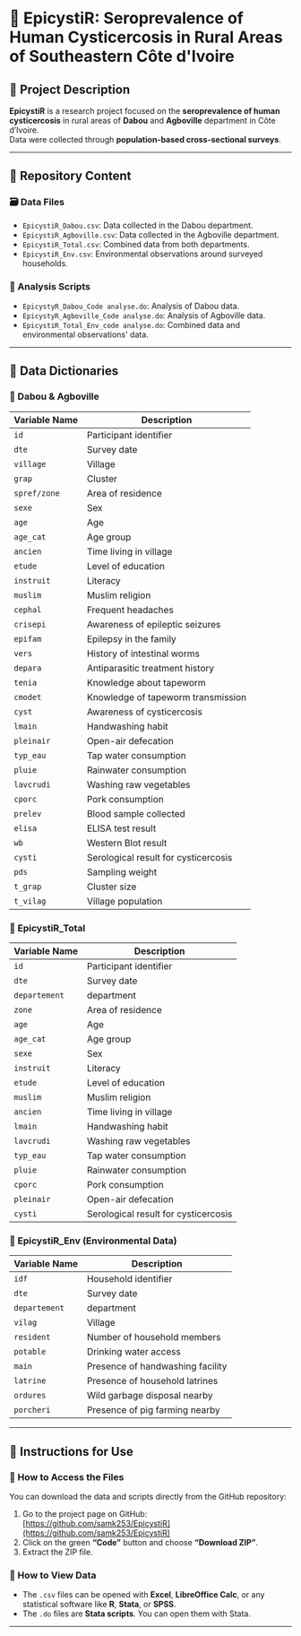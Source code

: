 # 🧪 EpicystiR: Seroprevalence of Human Cysticercosis in Rural Areas of Southeastern Côte d'Ivoire

## 📘 Project Description

**EpicystiR** is a research project focused on the **seroprevalence of human cysticercosis** in rural areas of **Dabou** and **Agboville** department in Côte d’Ivoire.  
Data were collected through **population-based cross-sectional surveys**.

---

## 📁 Repository Content

### 🗃️ Data Files

- `EpicystiR_Dabou.csv`: Data collected in the Dabou department.
- `EpicystiR_Agboville.csv`: Data collected in the Agboville department.
- `EpicystiR_Total.csv`: Combined data from both departments.
- `EpicystiR_Env.csv`: Environmental observations around surveyed households.

### 📜 Analysis Scripts

- `EpicystyR_Dabou_Code analyse.do`: Analysis of Dabou data.
- `EpicystyR_Agboville_Code analyse.do`: Analysis of Agboville data.
- `EpicystiR_Total_Env_code analyse.do`: Combined data and environmental observations' data.

---

## 📖 Data Dictionaries

### 🧾 Dabou & Agboville

| Variable Name  | Description                                 |
|----------------|---------------------------------------------|
| `id`           | Participant identifier                      |
| `dte`          | Survey date                                 |
| `village`      | Village                                     |
| `grap`         | Cluster                                     |
| `spref/zone`   | Area of residence                           |
| `sexe`         | Sex                                          |
| `age`          | Age                                         |
| `age_cat`      | Age group                                   |
| `ancien`       | Time living in village                      |
| `etude`        | Level of education                          |
| `instruit`     | Literacy                                    |
| `muslim`       | Muslim religion                             |
| `cephal`       | Frequent headaches                          |
| `crisepi`      | Awareness of epileptic seizures             |
| `epifam`       | Epilepsy in the family                      |
| `vers`         | History of intestinal worms                 |
| `depara`       | Antiparasitic treatment history             |
| `tenia`        | Knowledge about tapeworm                    |
| `cmodet`       | Knowledge of tapeworm transmission          |
| `cyst`         | Awareness of cysticercosis                  |
| `lmain`        | Handwashing habit                           |
| `pleinair`     | Open-air defecation                             |
| `typ_eau`      | Tap water consumption                       |
| `pluie`        | Rainwater consumption                       |
| `lavcrudi`     | Washing raw vegetables                      |
| `cporc`        | Pork consumption                            |
| `prelev`       | Blood sample collected                      |
| `elisa`        | ELISA test result                           |
| `wb`           | Western Blot result                         |
| `cysti`        | Serological result for cysticercosis        |
| `pds`          | Sampling weight                             |
| `t_grap`       | Cluster size                                |
| `t_vilag`      | Village population                          |

### 🧾 EpicystiR_Total

| Variable Name  | Description                                 |
|----------------|---------------------------------------------|
| `id`           | Participant identifier                      |
| `dte`          | Survey date                                 |
| `departement`  | department                                    |
| `zone`        | Area of residence                           |
| `age`          | Age                                         |
| `age_cat`      | Age group                                   |
| `sexe`         | Sex                                          |
| `instruit`     | Literacy                                    |
| `etude`        | Level of education                          |
| `muslim`       | Muslim religion                             |
| `ancien`       | Time living in village                      |
| `lmain`        | Handwashing habit                           |
| `lavcrudi`     | Washing raw vegetables                      |
| `typ_eau`      | Tap water consumption                       |
| `pluie`        | Rainwater consumption                       |
| `cporc`        | Pork consumption                            |
| `pleinair`     | Open-air defecation                             |
| `cysti`        | Serological result for cysticercosis        |

### 🧾 EpicystiR_Env (Environmental Data)

| Variable Name  | Description                                 |
|----------------|---------------------------------------------|
| `idf`          | Household identifier                        |
| `dte`          | Survey date                                 |
| `departement`  | department                                    |
| `vilag`        | Village                                     |
| `resident`     | Number of household members                 |
| `potable`      | Drinking water access                       |
| `main`         | Presence of handwashing facility            |
| `latrine`      | Presence of household latrines              |
| `ordures`      | Wild garbage disposal nearby                |
| `porcheri`     | Presence of pig farming nearby              |

---

## 🧰 Instructions for Use

### 🔸 How to Access the Files

You can download the data and scripts directly from the GitHub repository:

1. Go to the project page on GitHub: [https://github.com/samk253/EpicystiR](https://github.com/samk253/EpicystiR)
2. Click on the green **“Code”** button and choose **“Download ZIP”**.
3. Extract the ZIP file.

### 🔸 How to View Data 

- The `.csv` files can be opened with **Excel**, **LibreOffice Calc**, or any statistical software like **R**, **Stata**, or **SPSS**.
- The `.do` files are **Stata scripts**. You can open them with Stata.

---
